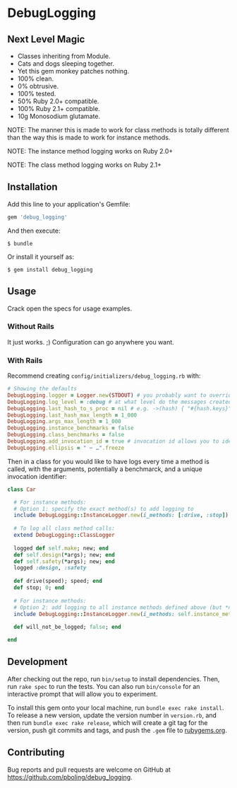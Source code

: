 # DebugLogging

## Next Level Magic

* Classes inheriting from Module.
* Cats and dogs sleeping together.
* Yet this gem monkey patches nothing.
* 100% clean.
* 0% obtrusive.
* 100% tested.
* 50% Ruby 2.0+ compatible.
* 100% Ruby 2.1+ compatible.
* 10g Monosodium glutamate.

NOTE: The manner this is made to work for class methods is totally different than the way this is made to work for instance methods.

NOTE: The instance method logging works on Ruby 2.0+

NOTE: The class method logging works on Ruby 2.1+

## Installation

Add this line to your application's Gemfile:

```ruby
gem 'debug_logging'
```

And then execute:

    $ bundle

Or install it yourself as:

    $ gem install debug_logging

## Usage

Crack open the specs for usage examples.

### Without Rails

It just works. ;)
Configuration can go anywhere you want.

### With Rails

Recommend creating `config/initializers/debug_logging.rb` with:
```ruby
# Showing the defaults
DebugLogging.logger = Logger.new(STDOUT) # you probably want to override to be the Rails.logger
DebugLogging.log_level = :debug # at what level do the messages created by this gem sent at?
DebugLogging.last_hash_to_s_proc = nil # e.g. ->(hash) { "#{hash.keys}" }
DebugLogging.last_hash_max_length = 1_000
DebugLogging.args_max_length = 1_000
DebugLogging.instance_benchmarks = false
DebugLogging.class_benchmarks = false
DebugLogging.add_invocation_id = true # invocation id allows you to identify a method call uniquely in a log
DebugLogging.ellipsis = " ✂️ …".freeze
```

Then in a class for you would like to have logs every time a method is called, with the arguments, potentially a benchmarck, and a unique invocation identifier:

```ruby
class Car

  # For instance methods:
  # Option 1: specify the exact method(s) to add logging to
  include DebugLogging::InstanceLogger.new(i_methods: [:drive, :stop])
  
  # To log all class method calls:
  extend DebugLogging::ClassLogger
  
  logged def self.make; new; end
  def self.design(*args); new; end
  def self.safety(*args); new; end
  logged :design, :safety
  
  def drive(speed); speed; end
  def stop; 0; end
  
  # For instance methods:
  # Option 2: add logging to all instance methods defined above (but *not* defined below)
  include DebugLogging::InstanceLogger.new(i_methods: self.instance_methods(false))
  
  def will_not_be_logged; false; end

end
```

## Development

After checking out the repo, run `bin/setup` to install dependencies. Then, run `rake spec` to run the tests. You can also run `bin/console` for an interactive prompt that will allow you to experiment.

To install this gem onto your local machine, run `bundle exec rake install`. To release a new version, update the version number in `version.rb`, and then run `bundle exec rake release`, which will create a git tag for the version, push git commits and tags, and push the `.gem` file to [rubygems.org](https://rubygems.org).

## Contributing

Bug reports and pull requests are welcome on GitHub at https://github.com/pboling/debug_logging.
